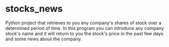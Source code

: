 # stocks_news
Python project that retrieves to you any company's shares of stock over a determined period of time.
In this program you can introduce any company stock's name and it will return to you the stock's price in the past few days and some news about the company.
